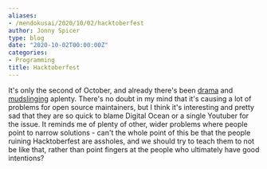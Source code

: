```yaml
---
aliases:
- /mendokusai/2020/10/02/hacktoberfest
author: Jonny Spicer
type: blog
date: "2020-10-02T00:00:00Z"
categories:
- Programming
title: Hacktoberfest
---
```

It's only the second of October, and already there's been [drama](https://blog.domenic.me/hacktoberfest/)
 and [mudslinging](https://joel.net/how-one-guy-ruined-hacktoberfest2020-drama) aplenty. There's no
doubt in my mind that it's causing a lot of problems for open source maintainers, but I think it's interesting and
pretty sad that they are so quick to blame Digital Ocean or a single Youtuber for the issue. It reminds me of plenty
of other, wider problems where people point to narrow solutions - can't the whole point of this be that the people
ruining Hacktoberfest are assholes, and we should try to teach them to not be like that, rather than point fingers
at the people who ultimately have good intentions?
